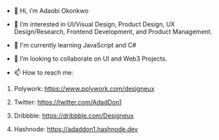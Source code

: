 - 👋 Hi, i’m Adaobi Okonkwo
- 👀 I’m interested in UI/Visual Design, Product Design, UX Design/Research, Frontend Development, and Product Management.
- 🧠 I'm currently learning JavaScript and C#

- 💞️ I’m looking to collaborate on UI and Web3 Projects.
- 📫 How to reach me:
1. Polywork: https://www.polywork.com/designeux

2. Twitter: https://twitter.com/AdadDon1

3. Dribbble: https://dribbble.com/Designeux

4. Hashnode: https://adaddon1.hashnode.dev

<!---
Designeux/Designeux is a ✨ special ✨ repository because its `README.md` (this file) appears on your GitHub profile.
You can click the Preview link to take a look at your changes.
--->
